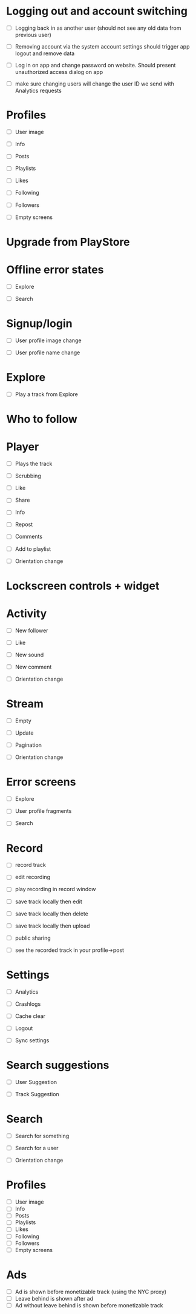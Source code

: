 # Logging out and account switching
- [ ] Logging back in as another user (should not see any old data from previous user)
- [ ] Removing account via the system account settings should trigger app logout and remove data
- [ ] Log in on app and change password on website. Should present unauthorized access dialog on app
- [ ] make sure changing users will change the user ID we send with Analytics requests


# Profiles
- [ ] User image
- [ ] Info
- [ ] Posts
- [ ] Playlists
- [ ] Likes
- [ ] Following
- [ ] Followers
- [ ] Empty screens


# Upgrade from PlayStore


# Offline error states
- [ ] Explore
- [ ] Search


# Signup/login
- [ ] User profile image change
- [ ] User profile name change


# Explore
- [ ] Play a track from Explore


# Who to follow


# Player
- [ ] Plays the track
- [ ] Scrubbing
- [ ] Like
- [ ] Share
- [ ] Info
- [ ] Repost
- [ ] Comments
- [ ] Add to playlist
- [ ] Orientation change


# Lockscreen controls + widget


# Activity
- [ ] New follower
- [ ] Like
- [ ] New sound
- [ ] New comment
- [ ] Orientation change


# Stream
- [ ] Empty
- [ ] Update
- [ ] Pagination
- [ ] Orientation change


# Error screens
- [ ] Explore
- [ ] User profile fragments
- [ ] Search


# Record
- [ ] record track
- [ ] edit recording
- [ ] play recording in record window
- [ ] save track locally then edit
- [ ] save track locally then delete
- [ ] save track locally then upload
- [ ] public sharing
- [ ] see the recorded track in your profile->post


# Settings
- [ ] Analytics
- [ ] Crashlogs
- [ ] Cache clear
- [ ] Logout
- [ ] Sync settings


# Search suggestions
- [ ] User Suggestion
- [ ] Track Suggestion


# Search
- [ ] Search for something 
- [ ] Search for a user
- [ ] Orientation change


# Profiles
- [ ] User image
- [ ] Info
- [ ] Posts
- [ ] Playlists
- [ ] Likes
- [ ] Following
- [ ] Followers
- [ ] Empty screens

# Ads
- [ ] Ad is shown before monetizable track (using the NYC proxy)
- [ ] Leave behind is shown after ad 
- [ ] Ad without leave behind is shown before monetizable track
